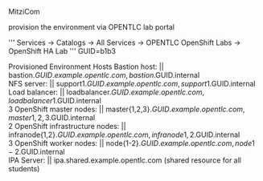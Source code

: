 
MitziCom 

provision the environment via OPENTLC lab portal 

 '''
   Services → Catalogs → All Services → OPENTLC OpenShift Labs → OpenShift HA Lab
 '''
GUID=b1b3

Provisioned Environment Hosts
    Bastion host: || bastion.$GUID.example.opentlc.com, bastion.$GUID.internal  
    NFS server: ||  support1.$GUID.example.opentlc.com, support1.$GUID.internal  
    Load balancer: || loadbalancer.$GUID.example.opentlc.com, loadbalancer1.$GUID.internal  
    3 OpenShift master nodes: || master{1,2,3}.$GUID.example.opentlc.com, master{1,2,3}.$GUID.internal  
    2 OpenShift infrastructure nodes: || infranode{1,2}.$GUID.example.opentlc.com, infranode{1,2}.$GUID.internal  
    3 OpenShift worker nodes: || node{1-2}.$GUID.example.opentlc.com, node{1-2}.$GUID.internal  
    IPA Server: || ipa.shared.example.opentlc.com (shared resource for all students)  
